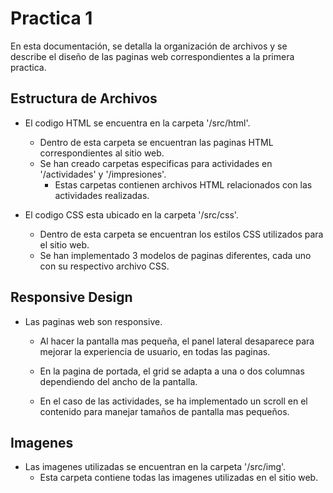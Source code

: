 # Practica 1

En esta documentación, se detalla la organización de archivos y se describe el diseño de las paginas web correspondientes a la primera practica.

## Estructura de Archivos

- El codigo HTML se encuentra en la carpeta '/src/html'.
  - Dentro de esta carpeta se encuentran las paginas HTML correspondientes al sitio web.
  - Se han creado carpetas especificas para actividades en '/actividades' y '/impresiones'.
    - Estas carpetas contienen archivos HTML relacionados con las actividades realizadas.

- El codigo CSS esta ubicado en la carpeta '/src/css'.
  - Dentro de esta carpeta se encuentran los estilos CSS utilizados para el sitio web.
  - Se han implementado 3 modelos de paginas diferentes, cada uno con su respectivo archivo CSS.

## Responsive Design

- Las paginas web son responsive.
  - Al hacer la pantalla mas pequeña, el panel lateral desaparece para mejorar la experiencia de usuario, en todas las paginas.
  
  - En la pagina de portada, el grid se adapta a una o dos columnas dependiendo del ancho de la pantalla.
  
  - En el caso de las actividades, se ha implementado un scroll en el contenido para manejar tamaños de pantalla mas pequeños.

## Imagenes

- Las imagenes utilizadas se encuentran en la carpeta '/src/img'.
  - Esta carpeta contiene todas las imagenes utilizadas en el sitio web.

